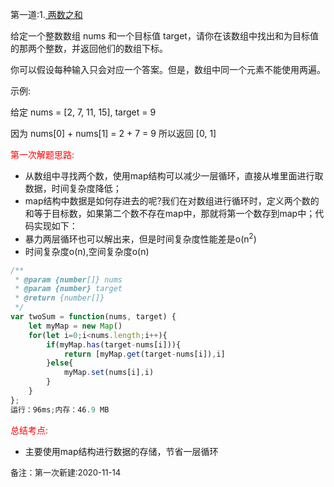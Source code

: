 第一道:1.[ 两数之和](https://leetcode-cn.com/problems/two-sum) 

给定一个整数数组 nums 和一个目标值 target，请你在该数组中找出和为目标值的那两个整数，并返回他们的数组下标。

你可以假设每种输入只会对应一个答案。但是，数组中同一个元素不能使用两遍。

示例:

给定 nums = [2, 7, 11, 15], target = 9

因为 nums[0] + nums[1] = 2 + 7 = 9
所以返回 [0, 1]

<font color="red">第一次解题思路:</font>

- 从数组中寻找两个数，使用map结构可以减少一层循环，直接从堆里面进行取数据，时间复杂度降低；
- map结构中数据是如何存进去的呢?我们在对数组进行循环时，定义两个数的和等于目标数，如果第二个数不存在map中，那就将第一个数存到map中；代码实现如下：
- 暴力两层循环也可以解出来，但是时间复杂度性能差是o(n<sup>2</sup>)
- 时间复杂度o(n),空间复杂度o(n)

```javascript
/**
 * @param {number[]} nums
 * @param {number} target
 * @return {number[]}
 */
var twoSum = function(nums, target) {
    let myMap = new Map()
    for(let i=0;i<nums.length;i++){
        if(myMap.has(target-nums[i])){
            return [myMap.get(target-nums[i]),i]
        }else{
            myMap.set(nums[i],i)
        }
    }
};
运行：96ms;内存：46.9 MB
```

<font color="red">总结考点:</font>

- 主要使用map结构进行数据的存储，节省一层循环

<font size="2">备注：第一次新建:2020-11-14</font>